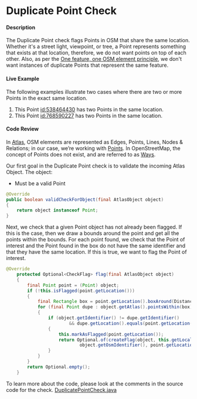 # Duplicate Point Check

#### Description
The Duplicate Point check flags Points in OSM that share the same location. Whether it's a street
light, viewpoint, or tree, a Point represents something that exists at that location, therefore, we
do not want points on top of each other. Also, as per the [One feature, one OSM element principle](https://wiki.openstreetmap.org/wiki/One_feature,_one_OSM_element), 
we don't want instances of duplicate Points that represent the same feature. 

#### Live Example
The following examples illustrate two cases where there are two or more Points in the exact same location.
1) This Point [id:538464430](https://www.openstreetmap.org/node/538464430) has two Points in the same
location.
2) This Point [id:768590227](https://www.openstreetmap.org/node/768590227) has two Points in the same
location.


#### Code Review
In [Atlas](https://github.com/osmlab/atlas), OSM elements are represented as Edges, Points, Lines, 
Nodes & Relations; in our case, we’re working with [Points](https://github.com/osmlab/atlas/blob/dev/src/main/java/org/openstreetmap/atlas/geography/atlas/items/Point.java).
In OpenStreetMap, the concept of Points does not exist, and are referred to as [Ways](https://wiki.openstreetmap.org/wiki/Node).

Our first goal in the Duplicate Point check is to validate the incoming Atlas Object. The object:
* Must be a valid Point

```java
@Override
public boolean validCheckForObject(final AtlasObject object)
{
    return object instanceof Point;
}
```

Next, we check that a given Point object has not already been flagged. If this is the case, then
we draw a bounds around the point and get all the points within the bounds. For each point found, we
check that the Point of interest and the Point found in the box do not have the same identifier and
that they have the same location. If this is true, we want to flag the Point of interest.

```java
@Override
    protected Optional<CheckFlag> flag(final AtlasObject object)
    {
        final Point point = (Point) object;
        if (!this.isFlagged(point.getLocation()))
        {
            final Rectangle box = point.getLocation().boxAround(Distance.meters(0));
            for (final Point dupe : object.getAtlas().pointsWithin(box))
            {
                if (object.getIdentifier() != dupe.getIdentifier()
                        && dupe.getLocation().equals(point.getLocation()))
                {
                    this.markAsFlagged(point.getLocation());
                    return Optional.of(createFlag(object, this.getLocalizedInstruction(0,
                            object.getOsmIdentifier(), point.getLocation())));
                }
            }
        }
        return Optional.empty();
    }
```
To learn more about the code, please look at the comments in the source code for the check.
[DuplicatePointCheck.java](../../src/main/java/org/openstreetmap/atlas/checks/validation/points/DuplicatePointCheck.java)
